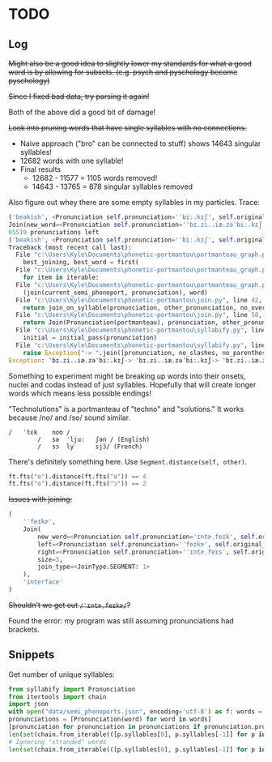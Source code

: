 # TODO

## Log
~~Might also be a good idea to slightly lower my standards for what a good word is by allowing for subsets. (e.g. psych and pyschology become pyschology)~~

~~Since I fixed bad data, try parsing it again!~~

Both of the above did a good bit of damage!

~~Look into pruning words that have single syllables with no connections.~~
- Naive approach ("bro" can be connected to stuff) shows 14643 singular syllables!
- 12682 words with one syllable!
- Final results
	- 12682 - 11577 = 1105 words removed!
	- 14643 - 13765 = 878 singular syllables removed

Also figure out whey there are some empty syllables in my particles.
Trace:
```python
('beakish', <Pronunciation self.pronunciation='ˈbiː.kɪʃ', self.original_pronunciation='/ˈbiːkɪʃ/', self.syllables=['ˈbiː', 'kɪʃ']>)
Join(new_word=<Pronunciation self.pronunciation='ˈbɪ.zi..iæ.zəˈbiː.kɪʃ', self.original_pronunciation='ˈbɪ.zi.iæ.zəˈbiː.kɪʃ', self.syllables=['ˈbɪ', 'zi', '', 'iæ', 'zə', 'ˈbiː', 'kɪʃ']>, left=<Pronunciation self.pronunciation='ˈbiː.kɪʃ', self.original_pronunciation='/ˈbiːkɪʃ/', self.syllables=['ˈbiː', 'kɪʃ']>, right=<Pronunciation self.pronunciation='ˈbɪ.zi.iæ.zəˈbiː', self.original_pronunciation='/ˈbɪziæzəˈbiː/', self.syllables=['ˈbɪ', 'zi', 'iæ', 'zə', 'ˈbiː']>, size=1, join_type=<JoinType.SYLLABLE: 3>) busy as a bee
65519 pronunciations left
('beakish', <Pronunciation self.pronunciation='ˈbiː.kɪʃ', self.original_pronunciation='/ˈbiːkɪʃ/', self.syllables=['ˈbiː', 'kɪʃ']>)
Traceback (most recent call last):
  File "c:\Users\Kyle\Documents\phonetic-portmantou\portmanteau_graph.py", line 21, in <module>
    best_joining, best_word = first(
  File "c:\Users\Kyle\Documents\phonetic-portmantou\portmanteau_graph.py", line 11, in first
    for item in iterable:
  File "c:\Users\Kyle\Documents\phonetic-portmantou\portmanteau_graph.py", line 25, in <genexpr>
    (join(current_semi_phonoport, pronunciation), word)
  File "c:\Users\Kyle\Documents\phonetic-portmantou\join.py", line 42, in join
    return join_on_syllable(pronunciation, other_pronunciation, no_overlap)
  File "c:\Users\Kyle\Documents\phonetic-portmantou\join.py", line 58, in join_on_syllable
    return Join(Pronunciation(portmanteau), pronunciation, other_pronunciation, match.size, JoinType.SYLLABLE)
  File "c:\Users\Kyle\Documents\phonetic-portmantou\syllabify.py", line 333, in __init__
    initial = initial_pass(pronunciation)
  File "c:\Users\Kyle\Documents\phonetic-portmantou\syllabify.py", line 148, in initial_pass
    raise Exception("-> ".join([pronunciation, no_slashes, no_parentheses]))
Exception: ˈbɪ.zi..iæ.zəˈbiː.kɪʃ-> ˈbɪ.zi..iæ.zəˈbiː.kɪʃ-> ˈbɪ.zi..iæ.zəˈbiː.kɪʃ
```

Something to experiment might be breaking up words
into their onsets, nuclei and codas instead of just syllables.
Hopefully that will create longer words which means less possible
endings!

"Technolutions" is a portmanteau of "techno" and "solutions."
It works because /no/ and /so/ sound similar.
```
/	ˈtɛk	noʊ	/
		/	sə	ˈljuː	ʃən	/ (English)
		/	sɔ	ly		sjɔ̃/ (French)
```
There's definitely something here.
Use `Segment.distance(self, other)`.
```python
ft.fts("o").distance(ft.fts("ə")) == 4
ft.fts("o").distance(ft.fts("ɔ")) == 2
```

~~Issues with joining:~~
```python
(
	'ˈfeɪkɚ',
	Join(
		new_word=<Pronunciation self.pronunciation='ɪntɚˌfeɪk', self.original_pronunciation='ɪntɚˌfeɪk', self.syllables=['ɪntɚ', 'ˌfeɪk']>,
		left=<Pronunciation self.pronunciation='ˈfeɪkɚ', self.original_pronunciation='ˈfeɪkɚ', self.syllables=['ˈfeɪkɚ']>,
		right=<Pronunciation self.pronunciation='ˈɪntɚˌfeɪs', self.original_pronunciation='/ˈɪntɚˌfeɪs/', self.syllables=['ˈɪntɚ', 'ˌfeɪs']>,
		size=3,
		join_type=<JoinType.SEGMENT: 1>
	),
	'interface'
)
```
~~Shouldn't we get out `/ˈɪntɚˌfeɪkɚ/`?~~

Found the error: my program was still assuming pronunciations had brackets.

## Snippets
Get number of unique syllables:
```python
from syllabify import Pronunciation
from itertools import chain
import json
with open("data/semi_phonoports.json", encoding='utf-8') as f: words = json.load(f)
pronunciations = [Pronunciation(word) for word in words]
[pronunciation for pronunciation in pronunciations if pronunciation.pronunciation.endswith('ˌ')] 
len(set(chain.from_iterable(([p.syllables[0], p.syllables[-1]] for p in pronunciations)))) # 18557
# Ignoring "stranded" words
len(set(chain.from_iterable(([p.syllables[0], p.syllables[-1]] for p in pronunciations if len(p.syllables) > 1)))) # 15943
```
